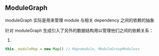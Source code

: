 ## ModuleGraph

moduleGraph 实际是用来管理 module 与相关 dependency 之间的依赖的抽象

针对 moduleGraph 生成引入了另外的数据结构用以管理他们之间的依赖关系：

1. 

```javascript
this._moduleMap = new Map() // Map<module, ModuleGroupModules>
```
